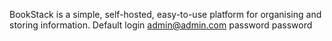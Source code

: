 BookStack is a simple, self-hosted, easy-to-use platform for organising and storing information. Default login admin@admin.com password password
